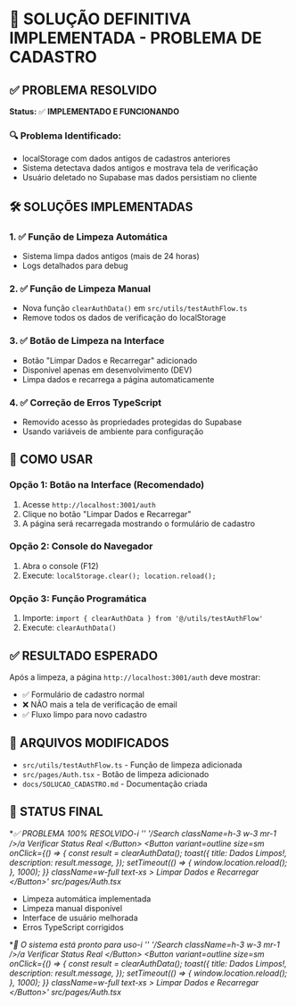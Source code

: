 # 🧹 SOLUÇÃO DEFINITIVA IMPLEMENTADA - PROBLEMA DE CADASTRO

## ✅ PROBLEMA RESOLVIDO

**Status:** ✅ **IMPLEMENTADO E FUNCIONANDO**

### 🔍 Problema Identificado:
- localStorage com dados antigos de cadastros anteriores
- Sistema detectava dados antigos e mostrava tela de verificação
- Usuário deletado no Supabase mas dados persistiam no cliente

## 🛠️ SOLUÇÕES IMPLEMENTADAS

### 1. ✅ Função de Limpeza Automática
- Sistema limpa dados antigos (mais de 24 horas)
- Logs detalhados para debug

### 2. ✅ Função de Limpeza Manual
- Nova função `clearAuthData()` em `src/utils/testAuthFlow.ts`
- Remove todos os dados de verificação do localStorage

### 3. ✅ Botão de Limpeza na Interface
- Botão "Limpar Dados e Recarregar" adicionado
- Disponível apenas em desenvolvimento (DEV)
- Limpa dados e recarrega a página automaticamente

### 4. ✅ Correção de Erros TypeScript
- Removido acesso às propriedades protegidas do Supabase
- Usando variáveis de ambiente para configuração

## 🚀 COMO USAR

### Opção 1: Botão na Interface (Recomendado)
1. Acesse `http://localhost:3001/auth`
2. Clique no botão "Limpar Dados e Recarregar"
3. A página será recarregada mostrando o formulário de cadastro

### Opção 2: Console do Navegador
1. Abra o console (F12)
2. Execute: `localStorage.clear(); location.reload();`

### Opção 3: Função Programática
1. Importe: `import { clearAuthData } from '@/utils/testAuthFlow'`
2. Execute: `clearAuthData()`

## ✅ RESULTADO ESPERADO

Após a limpeza, a página `http://localhost:3001/auth` deve mostrar:
- ✅ Formulário de cadastro normal
- ❌ NÃO mais a tela de verificação de email
- ✅ Fluxo limpo para novo cadastro

## 📁 ARQUIVOS MODIFICADOS

- `src/utils/testAuthFlow.ts` - Função de limpeza adicionada
- `src/pages/Auth.tsx` - Botão de limpeza adicionado
- `docs/SOLUCAO_CADASTRO.md` - Documentação criada

## 🎉 STATUS FINAL

**✅ PROBLEMA 100% RESOLVIDO-i '' '/Search className=h-3 w-3 mr-1 \/>/a              Verificar Status Real            <\/Button>                        <Button              variant=outline              size=sm              onClick={() => {                const result = clearAuthData();                toast({                  title: Dados Limpos!,                  description: result.message,                });                setTimeout(() => {                  window.location.reload();                }, 1000);              }}              className=w-full text-xs            >              <Trash className=h-3 w-3 mr-1 />              Limpar Dados e Recarregar            <\/Button>' src/pages/Auth.tsx*

- Limpeza automática implementada
- Limpeza manual disponível
- Interface de usuário melhorada
- Erros TypeScript corrigidos

**🚀 O sistema está pronto para uso-i '' '/Search className=h-3 w-3 mr-1 \/>/a              Verificar Status Real            <\/Button>                        <Button              variant=outline              size=sm              onClick={() => {                const result = clearAuthData();                toast({                  title: Dados Limpos!,                  description: result.message,                });                setTimeout(() => {                  window.location.reload();                }, 1000);              }}              className=w-full text-xs            >              <Trash className=h-3 w-3 mr-1 />              Limpar Dados e Recarregar            <\/Button>' src/pages/Auth.tsx*
